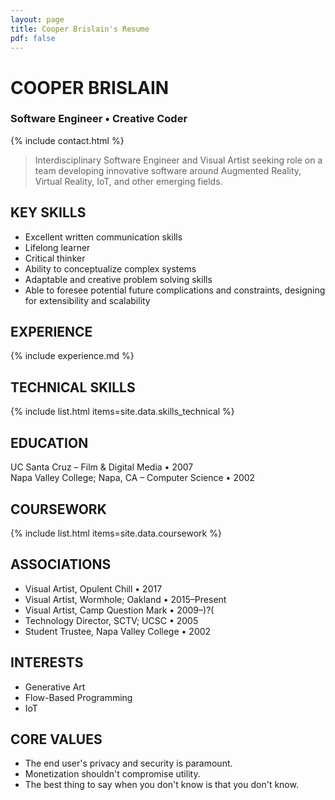 ```yaml
---
layout: page
title: Cooper Brislain's Resume
pdf: false
---
```

# COOPER BRISLAIN
### Software Engineer • Creative Coder

{% include contact.html %}

> Interdisciplinary Software Engineer and Visual Artist seeking role on a team developing innovative software around Augmented Reality, Virtual Reality, IoT, and other emerging fields.

## KEY SKILLS

* Excellent written communication skills  
* Lifelong learner  
* Critical thinker  
* Ability to conceptualize complex systems  
* Adaptable and creative problem solving skills
* Able to foresee potential future complications and constraints, 
  designing for extensibility and scalability

## EXPERIENCE 

{% include experience.md %}

## TECHNICAL SKILLS

{% include list.html items=site.data.skills_technical %}

## EDUCATION

UC Santa Cruz – Film & Digital Media • 2007  
Napa Valley College; Napa, CA – Computer Science • 2002

## COURSEWORK

{% include list.html items=site.data.coursework %}

## ASSOCIATIONS

- Visual Artist, Opulent Chill • 2017
- Visual Artist, Wormhole; Oakland • 2015–Present
- Visual Artist, Camp Question Mark • 2009–)?( 
- Technology Director, SCTV; UCSC • 2005
- Student Trustee, Napa Valley College • 2002

## INTERESTS

- Generative Art
- Flow-Based Programming
- IoT

## CORE VALUES

* The end user's privacy and security is paramount. 
* Monetization shouldn't compromise utility.
* The best thing to say when you don't know is that you don't know.
